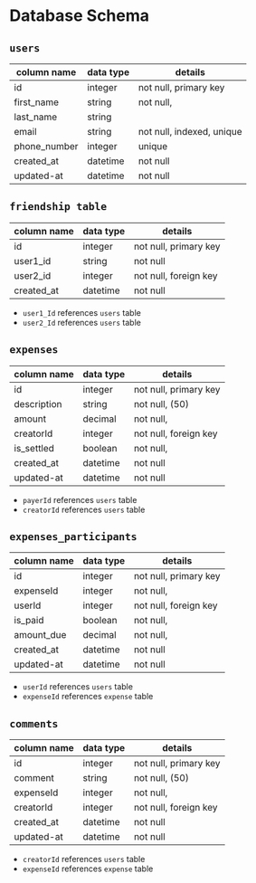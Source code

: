 # **Database Schema**

## `users`

| column name | data type | details                   |
|-------------|-----------|---------------------------|
| id          | integer   | not null, primary key     |
| first_name  | string    | not null,                 |
| last_name   | string    |                           |
| email       | string    | not null, indexed, unique |
| phone_number| integer   | unique                    |
| created_at  | datetime  | not null                  |
| updated-at  | datetime  | not null                  |

## `friendship table`

| column name | data type | details               |
|-------------|-----------|-----------------------|
| id          | integer   | not null, primary key |
| user1_id    | string    | not null              |
| user2_id    | integer   | not null, foreign key |
| created_at  | datetime  | not null              |

* `user1_Id` references `users` table
* `user2_Id` references `users` table

## `expenses`

| column name   | data type | details               |
|---------------|-----------|-----------------------|
| id            | integer   | not null, primary key |
| description   | string    | not null, (50)        |
| amount        | decimal   | not null,             |
| creatorId     | integer   | not null, foreign key |
| is_settled    | boolean   | not null,             |
| created_at    | datetime  | not null              |
| updated-at    | datetime  | not null              |

* `payerId` references `users` table
* `creatorId` references `users` table

## `expenses_participants`

| column name   | data type | details                        |
|---------------|-----------|--------------------------------|
| id            | integer   | not null, primary key          |
| expenseId     | integer   | not null,                      |
| userId        | integer   | not null,  foreign key         |
| is_paid       | boolean   | not null,                      |
| amount_due    | decimal   | not null,                      |
| created_at    | datetime  | not null                       |
| updated-at    | datetime  | not null                       |

* `userId` references `users` table
* `expenseId` references `expense` table


## `comments`

| column name   | data type | details               |
|---------------|-----------|-----------------------|
| id            | integer   | not null, primary key |
| comment       | string    | not null, (50)        |
| expenseId     | integer   | not null,             |
| creatorId     | integer   | not null, foreign key |
| created_at    | datetime  | not null              |
| updated-at    | datetime  | not null              |

* `creatorId` references `users` table
* `expenseId` references `expense` table
